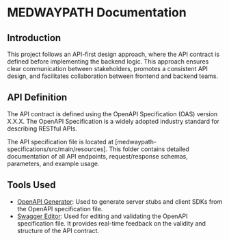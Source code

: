 # MEDWAYPATH Documentation

## Introduction

This project follows an API-first design approach, where the API contract is defined before implementing the backend logic. This approach ensures clear communication between stakeholders, promotes a consistent API design, and facilitates collaboration between frontend and backend teams.

## API Definition

The API contract is defined using the OpenAPI Specification (OAS) version X.X.X. The OpenAPI Specification is a widely adopted industry standard for describing RESTful APIs.

The API specification file is located at [medwaypath-specifications/src/main/resources]. This folder contains detailed documentation of all API endpoints, request/response schemas, parameters, and example usage.

## Tools Used

- [OpenAPI Generator](https://openapi-generator.tech/): Used to generate server stubs and client SDKs from the OpenAPI specification file.
- [Swagger Editor](https://editor.swagger.io/): Used for editing and validating the OpenAPI specification file. It provides real-time feedback on the validity and structure of the API contract.